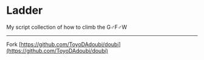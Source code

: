 # Ladder
My script collection of how to climb the G♂F♂W

---

Fork [https://github.com/ToyoDAdoubi/doubi](https://github.com/ToyoDAdoubi/doubi)
